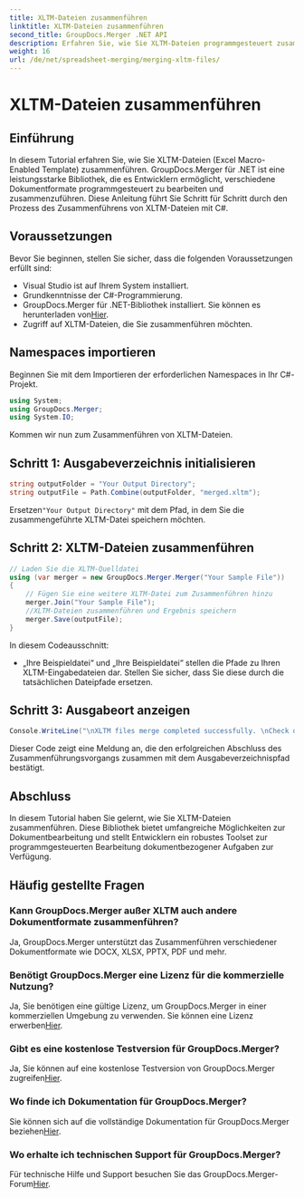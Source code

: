 ```yaml
---
title: XLTM-Dateien zusammenführen
linktitle: XLTM-Dateien zusammenführen
second_title: GroupDocs.Merger .NET API
description: Erfahren Sie, wie Sie XLTM-Dateien programmgesteuert zusammenführen. Schritt-für-Schritt-Anleitung mit Codebeispielen.
weight: 16
url: /de/net/spreadsheet-merging/merging-xltm-files/
---
```


# XLTM-Dateien zusammenführen

## Einführung
In diesem Tutorial erfahren Sie, wie Sie XLTM-Dateien (Excel Macro-Enabled Template) zusammenführen. GroupDocs.Merger für .NET ist eine leistungsstarke Bibliothek, die es Entwicklern ermöglicht, verschiedene Dokumentformate programmgesteuert zu bearbeiten und zusammenzuführen. Diese Anleitung führt Sie Schritt für Schritt durch den Prozess des Zusammenführens von XLTM-Dateien mit C#.
## Voraussetzungen
Bevor Sie beginnen, stellen Sie sicher, dass die folgenden Voraussetzungen erfüllt sind:
- Visual Studio ist auf Ihrem System installiert.
- Grundkenntnisse der C#-Programmierung.
-  GroupDocs.Merger für .NET-Bibliothek installiert. Sie können es herunterladen von[Hier](https://releases.groupdocs.com/merger/net/).
- Zugriff auf XLTM-Dateien, die Sie zusammenführen möchten.

## Namespaces importieren
Beginnen Sie mit dem Importieren der erforderlichen Namespaces in Ihr C#-Projekt.
```csharp
using System; 
using GroupDocs.Merger;
using System.IO;
```

Kommen wir nun zum Zusammenführen von XLTM-Dateien.
## Schritt 1: Ausgabeverzeichnis initialisieren
```csharp
string outputFolder = "Your Output Directory";
string outputFile = Path.Combine(outputFolder, "merged.xltm");
```
 Ersetzen`"Your Output Directory"` mit dem Pfad, in dem Sie die zusammengeführte XLTM-Datei speichern möchten.
## Schritt 2: XLTM-Dateien zusammenführen
```csharp
// Laden Sie die XLTM-Quelldatei
using (var merger = new GroupDocs.Merger.Merger("Your Sample File"))
{
    // Fügen Sie eine weitere XLTM-Datei zum Zusammenführen hinzu
    merger.Join("Your Sample File");
    //XLTM-Dateien zusammenführen und Ergebnis speichern
    merger.Save(outputFile);
}
```
In diesem Codeausschnitt:
- „Ihre Beispieldatei“ und „Ihre Beispieldatei“ stellen die Pfade zu Ihren XLTM-Eingabedateien dar. Stellen Sie sicher, dass Sie diese durch die tatsächlichen Dateipfade ersetzen.
## Schritt 3: Ausgabeort anzeigen
```csharp
Console.WriteLine("\nXLTM files merge completed successfully. \nCheck output in {0}", outputFolder);
```
Dieser Code zeigt eine Meldung an, die den erfolgreichen Abschluss des Zusammenführungsvorgangs zusammen mit dem Ausgabeverzeichnispfad bestätigt.

## Abschluss
In diesem Tutorial haben Sie gelernt, wie Sie XLTM-Dateien zusammenführen. Diese Bibliothek bietet umfangreiche Möglichkeiten zur Dokumentbearbeitung und stellt Entwicklern ein robustes Toolset zur programmgesteuerten Bearbeitung dokumentbezogener Aufgaben zur Verfügung.

## Häufig gestellte Fragen
### Kann GroupDocs.Merger außer XLTM auch andere Dokumentformate zusammenführen?
Ja, GroupDocs.Merger unterstützt das Zusammenführen verschiedener Dokumentformate wie DOCX, XLSX, PPTX, PDF und mehr.
### Benötigt GroupDocs.Merger eine Lizenz für die kommerzielle Nutzung?
 Ja, Sie benötigen eine gültige Lizenz, um GroupDocs.Merger in einer kommerziellen Umgebung zu verwenden. Sie können eine Lizenz erwerben[Hier](https://purchase.groupdocs.com/buy).
### Gibt es eine kostenlose Testversion für GroupDocs.Merger?
 Ja, Sie können auf eine kostenlose Testversion von GroupDocs.Merger zugreifen[Hier](https://releases.groupdocs.com/).
### Wo finde ich Dokumentation für GroupDocs.Merger?
Sie können sich auf die vollständige Dokumentation für GroupDocs.Merger beziehen[Hier](https://tutorials.groupdocs.com/merger/net/).
### Wo erhalte ich technischen Support für GroupDocs.Merger?
 Für technische Hilfe und Support besuchen Sie das GroupDocs.Merger-Forum[Hier](https://forum.groupdocs.com/c/merger/32).